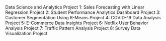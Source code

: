 Data Science and Analytics 
Project 1: Sales Forecasting with Linear Regression
Project 2: Student Performance Analytics Dashboard
Project 3: Customer Segmentation Using K-Means
Project 4: COVID-19 Data Analysis
Project 5: E-Commerce Data Insights
Project 6: Netflix User Behavior Analysis
Project 7: Traffic Pattern Analysis
Project 8: Survey Data Visualization Project
